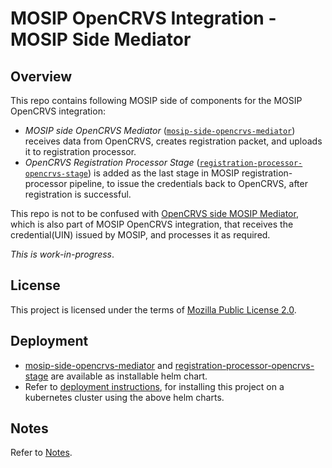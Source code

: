 # MOSIP OpenCRVS Integration - MOSIP Side Mediator

## Overview
This repo contains following MOSIP side of components for the MOSIP OpenCRVS integration:
  - _MOSIP side OpenCRVS Mediator_ ([`mosip-side-opencrvs-mediator`](./mediator)) receives data from OpenCRVS, creates registration packet, and uploads it to registration processor.
  - _OpenCRVS Registration Processor Stage_ ([`registration-processor-opencrvs-stage`](./registration-processor-opencrvs-stage)) is added as the last stage in MOSIP registration-processor pipeline, to issue the credentials back to OpenCRVS, after registration is successful.

This repo is not to be confused with [OpenCRVS side MOSIP Mediator](https://github.com/opencrvs/mosip-mediator/tree/master), which is also part of MOSIP OpenCRVS integration, that receives the credential(UIN) issued by MOSIP, and processes it as required.

_This is work-in-progress_.

## License
This project is licensed under the terms of [Mozilla Public License 2.0](LICENSE).

## Deployment
- [mosip-side-opencrvs-mediator](https://github.com/mosip/mosip-helm/tree/1.2.0/charts/opencrvs-mediator) and [registration-processor-opencrvs-stage](https://github.com/mosip/mosip-helm/tree/1.2.0/charts/regproc-opencrvs) are available as installable helm chart.
- Refer to [deployment instructions](./deployment), for installing this project on a kubernetes cluster using the above helm charts.

## Notes
Refer to [Notes](./notes.md). 
